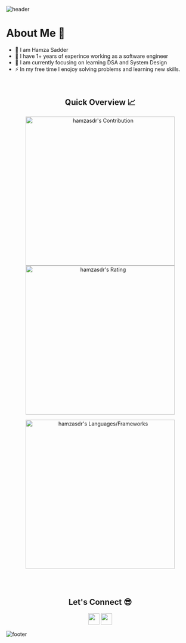 ![header](https://capsule-render.vercel.app/api?type=waving&color=gradient&height=280&section=header&text=Hi%20there%20%F0%9F%91%8B&fontSize=90)

<!--
**hamzasdr/hamzasdr** is a ✨ _special_ ✨ repository because its `README.md` (this file) appears on your GitHub profile.

Here are some ideas to get you started:

- 🔭 I’m currently working on 
- 🌱 I’m currently learning ...
- 👯 I’m looking to collaborate on ...
- 🤔 I’m looking for help with ...
- 💬 Ask me about ...
- 📫 How to reach me: ...
- 😄 Pronouns: ...
- ⚡ Fun fact: ...
-->
<h1>About Me 📌</h1>

- 👋 I am Hamza Sadder  
- 🔭 I have 1+ years of experince working as a software engineer
- 🌱 I am currently focusing on learning DSA and System Design
- ⚡ In my free time I enojoy solving problems and learning new skills.
<br />

<h2 align="center">Quick Overview 📈</h2>
  
  <p align = "center">
 
</p>

<p align = "center">
  <img src = "https://github-readme-stats.vercel.app/api?username=hamzasdr&count_private=true&theme=dracula&hide_border=true" alt = "hamzasdr's Contribution" width = 400 >
  <img src = "https://github-readme-streak-stats.herokuapp.com?user=hamzasdr&count_private=true&theme=dracula&hide_border=true" alt = "hamzasdr's Rating" width = 400 >

</p>

<p align = "center">

 <img src = "https://github-readme-stats.vercel.app/api/top-langs?username=hamzasdr&show_icons=true&count_private=true&locale=en&layout=compact&langs_count=10&hide_border=true&bg_color=282A36&title_color=DD6387&text_color=fff&icon_color=fff" alt = "hamzasdr's Languages/Frameworks" width = 400 />
</p>

<!-- 
<br />
<h2 align="center">Visitors 👀</h2>
<div align="center" >
  <img src="https://profile-counter.glitch.me/hamzasdr/count.svg"></img>
</div>
 -->
<br /><br />
<h2 align="center">Let's Connect 😎</h2>
<p align="center">
  <a href = "mailto:hamzah.sadder@gmail.com"><img src = "https://img.shields.io/badge/Gmail-D14836?style=for-the-badge&logo=gmail&logoColor=white" height = 30></a>
  <a href = "https://www.linkedin.com/in/hamza-sadder/"><img src = "https://img.shields.io/badge/LinkedIn-0077B5?style=for-the-badge&logo=linkedin&logoColor=white"     height = 30></a>
 
</p>


![footer](https://capsule-render.vercel.app/api?type=waving&color=gradient&height=150&section=footer)
